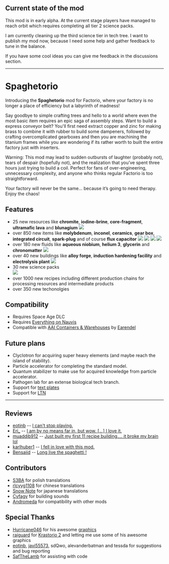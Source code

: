
## Current state of the mod

This mod is in early alpha. At the current stage players have managed to reach orbit which requires completing all tier 2 science packs.

I am currently cleaning up the third science tier in tech tree. I want to publish my mod now, because I need some help and gather feedback to tune in the balance.

If you have some cool ideas you can give me feedback in the discussions section.

---------------------------------------------------------------------------------------------------

# Spaghetorio

Introducing the **Spaghetorio** mod for Factorio, where your factory is no longer a place of efficiency but a labyrinth of madness!

Say goodbye to simple crafting trees and hello to a world where even the most basic item requires an epic saga of assembly steps. Want to build a express conveyor belt? You'll first need extract copper and zinc for making brass to combine it with rubber to build some dampeners, followed by crafting overcomplicated gearboxes and then you are machining the titanium frames while you are wondering if its rather worth to built the entire factory just with inserters. 

Warning: This mod may lead to sudden outbursts of laughter (probably not), tears of despair (hopefully not), and the realization that you’ve spent three hours just trying to build a coil. Perfect for fans of over-engineering, unnecessary complexity, and anyone who thinks regular Factorio is too straightforward.

Your factory will never be the same... because it’s going to need therapy. Enjoy the chaos!

## Features

- 25 new resources like **chromite**, **iodine-brine**, **core-fragment**, **ultramafic lava** and **blunagium**
![](https://raw.githubusercontent.com/Spaghenutti/Spaghetorio/refs/heads/main/images/resource.png)
- over 850 new items like **molybdenum**, **inconel**, **ceramics**, **gear box**, **integrated circuit**, **spark-plug** and of course **flux capacitor**
![](https://raw.githubusercontent.com/Spaghenutti/Spaghetorio/refs/heads/main/images/metals.png)
![](https://raw.githubusercontent.com/Spaghenutti/Spaghetorio/refs/heads/main/images/alloys.png)
![](https://raw.githubusercontent.com/Spaghenutti/Spaghetorio/refs/heads/main/images/intermediates.png)
![](https://raw.githubusercontent.com/Spaghenutti/Spaghetorio/refs/heads/main/images/alien.png)
- over 180 new fluids like **aqueous niobium**, **helium 3**, **glycerin** and **chronomatter**
![](https://raw.githubusercontent.com/Spaghenutti/Spaghetorio/refs/heads/main/images/fluids.png)
- over 40 new buildings like **alloy forge**, **induction hardening facility** and **electrolysis plant**
![](https://raw.githubusercontent.com/Spaghenutti/Spaghetorio/refs/heads/main/images/buildings.png)
- 30 new science packs                                    
![](https://raw.githubusercontent.com/Spaghenutti/Spaghetorio/refs/heads/main/images/science-packs-tier-3.png)
- over 1000 new recipes including different production chains for processing resources and intermediate products
- over 350 new techonolgies

## Compatibility

- Requires Space Age DLC
- Requires [Everything on Nauvis](https://mods.factorio.com/mod/EverythingOnNauvis)
- Compatible with [AAI Containers & Warehouses](https://mods.factorio.com/mod/aai-containers) by [Earendel](https://mods.factorio.com/user/Earendel)

## Future plans

- Clyclotron for acquiring super heavy elements (and maybe reach the island of stability).
- Particle accelerator for completing the standard model.
- Quantum stabilizer to make use for acquired knowledge from particle accelerator.
- Pathogen lab for an extense biological tech branch.
- Support for [text plates](https://mods.factorio.com/mod/textplates?from=search)
- Support for [LTN](https://mods.factorio.com/mod/LogisticTrainNetwork?from=search)

---------------------------------------------------------------------------------------------------

## Reviews

- [eotinb](https://mods.factorio.com/user/eotinb) -- [I can't stop playing.](https://mods.factorio.com/mod/Spaghetorio/discussion/67c88c6555a86e9a3e4572d1)
- [Eri_](https://mods.factorio.com/user/Eri_) -- [I am by no means far in, but wow. [...] I love it.](https://mods.factorio.com/mod/Spaghetorio/discussion/67ce63d441f6766d0347c63e)
- [muaddib912](https://mods.factorio.com/user/muaddib912) -- [Just built my first 11 recipe building.... it broke my brain lol](https://mods.factorio.com/mod/Spaghetorio/discussion/67ce28697871a8f5b9286370)
- [karlhuber1](https://mods.factorio.com/user/karlhuber1) -- [I fell in love with this mod.](https://mods.factorio.com/mod/Spaghetorio/discussion/67e9967fce22a3e5bafc45b7)
- [Bensaiid](https://mods.factorio.com/user/Bensaiid) -- [Long live the spaghetti !](https://mods.factorio.com/mod/Spaghetorio/discussion/682c2181fd36da25a7fdacb0)

## Contributors

- [S3BA](https://mods.factorio.com/user/S3BA) for polish translations
- [rlcyyg1108](https://github.com/rlcyyg1108) for chinese translations
- [Snow Note](https://github.com/Snownote2) for japanese translations
- [Cyfagy](https://mods.factorio.com/user/Cyfagy) for building sounds
- [Andromeda](https://github.com/TehDrpStr) for compatibility with other mods

## Special Thanks

- [Hurricane046](https://mods.factorio.com/user/Hurricane046) for his awesome [graphics](https://www.figma.com/proto/y1IQG08ZG2jIeJ5sTyF4MP/Factorio-Buildings?node-id=14934-304&node-type=frame&t=tk88gXWNIga60zMr-0&scaling=scale-down-width&content-scaling=fixed&page-id=0%3A1&starting-point-node-id=2585%3A1158&hotspot-hints=0&hide-ui=1)
- [raiguard](https://mods.factorio.com/user/raiguard) for [Krastorio 2](https://mods.factorio.com/mod/Krastorio2) and letting me use some of his awesome graphics
- [eotinb](https://mods.factorio.com/user/eotinb), [javi55573](https://mods.factorio.com/user/javi55573), sdQwo, alevanderbatman and tessda for suggestions and bug reporting
- [SafTheLamb](https://mods.factorio.com/user/SafTheLamb) for assisting with code
